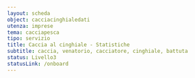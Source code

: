 ```yaml
---
layout: scheda
object: cacciacinghialedati
utenza: imprese
tema: cacciapesca
tipo: servizio
title: Caccia al cinghiale - Statistiche
subtitle: caccia, venatorio, cacciatore, cinghiale, battuta
status: Livello3
statusLink: /onboard
---
```

